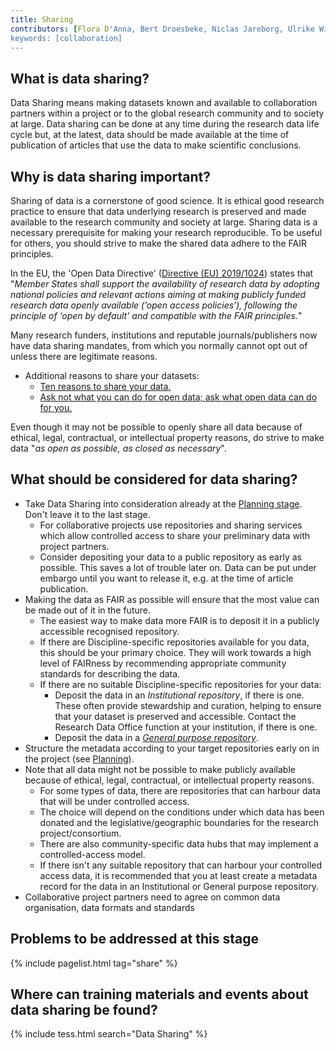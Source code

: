 ```yaml
---
title: Sharing
contributors: [Flora D'Anna, Bert Droesbeke, Niclas Jareborg, Ulrike Wittig]
keywords: [collaboration]
---
```


## What is data sharing?
Data Sharing means making datasets known and available to collaboration partners within a project or to the global research community and to society at large. Data sharing can be done at any time during the research data life cycle but, at the latest, data should be made available at the time of publication of articles that use the data to make scientific conclusions. 

## Why is data sharing important?
Sharing of data is a cornerstone of good science. It is ethical good research practice to ensure that data underlying research is preserved and made available to the research community and society at large. Sharing data is a necessary prerequisite for making your research reproducible. To be useful for others, you should strive to make the shared data adhere to the FAIR principles. 

In the EU, the 'Open Data Directive' ([Directive (EU) 2019/1024](https://eur-lex.europa.eu/legal-content/EN/TXT/?qid=1561563110433&uri=CELEX:32019L1024)) states that "_Member States shall support the availability of research data by adopting national policies and relevant actions aiming at making publicly funded research data openly available (‘open access policies’), following the principle of ‘open by default’ and compatible with the FAIR principles._"

Many research funders, institutions and reputable journals/publishers now have data sharing mandates, from which you normally cannot opt out of unless there are legitimate reasons. 

* Additional reasons to share your datasets:
  - [Ten reasons to share your data.](https://www.natureindex.com/news-blog/ten-reasons-to-share-your-data)
  - [Ask not what you can do for open data; ask what open data can do for you.](http://blogs.nature.com/naturejobs/2017/06/19/ask-not-what-you-can-do-for-open-data-ask-what-open-data-can-do-for-you/)

Even though it may not be possible to openly share all data because of ethical, legal, contractual, or intellectual property reasons, do strive to make data "_as open as possible, as closed as necessary_".

## What should be considered for data sharing?

* Take Data Sharing into consideration already at the [Planning stage](planning). Don't leave it to the last stage. 
  - For collaborative projects use repositories and sharing services which allow controlled access to share your preliminary data with project partners. 
  - Consider depositing your data to a public repository as early as possible. This saves a lot of trouble later on. Data can be put under embargo until you want to release it, e.g. at the time of article publication.
* Making the data as FAIR as possible will ensure that the most value can be made out of it in the future.
  - The easiest way to make data more FAIR is to deposit it in a publicly accessible recognised repository.
  - If there are Discipline-specific repositories available for you data, this should be your primary choice. They will work towards a high level of FAIRness by recommending appropriate community standards for describing the data. 
  - If there are no suitable Discipline-specific repositories for your data:
    - Deposit the data in an _Institutional repository_, if there is one. These often provide stewardship and curation, helping to ensure that your dataset is preserved and accessible. Contact the Research Data Office function at your institution, if there is one.
    - Deposit the data in a [_General purpose repository_](https://www.nature.com/sdata/policies/repositories#general).
* Structure the metadata according to your target repositories early on in the project (see [Planning](planning)).
* Note that all data might not be possible to make publicly available because of ethical, legal, contractual, or intellectual property reasons. 
  - For some types of data, there are repositories that can harbour data that will be under controlled access.
   - The choice will depend on the conditions under which data has been donated and the legislative/geographic boundaries for the research project/consortium. 
   - There are also community-specific data hubs that may implement a controlled-access model.
  - If there isn't any suitable repository that can harbour your controlled access data, it is recommended that you at least create a metadata record for the data in an Institutional or General purpose repository.
* Collaborative project partners need to agree on common data organisation, data formats and standards


## Problems to be addressed at this stage

{% include pagelist.html tag="share" %}


## Where can training materials and events about data sharing be found?

{% include tess.html search="Data Sharing" %}


<!-- * Licensing
* Funder requirements -->

<!-- ## External links
missing content -->
